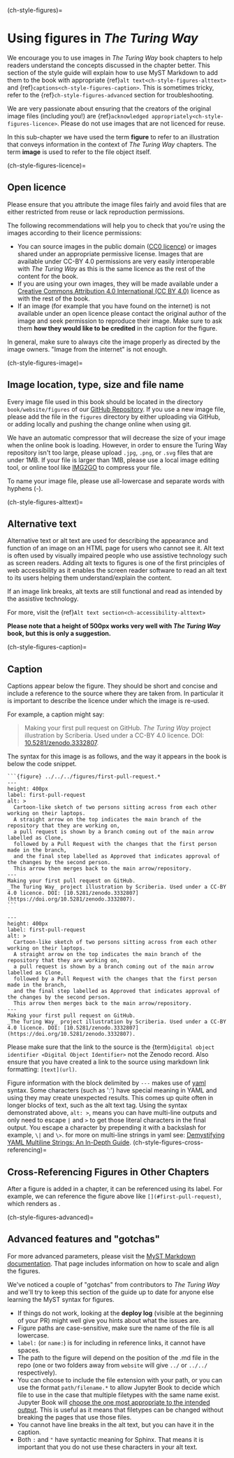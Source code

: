 (ch-style-figures)=
# Using figures in _The Turing Way_

We encourage you to use images in _The Turing Way_ book chapters to help readers understand the concepts discussed in the chapter better.
This section of the style guide will explain how to use MyST Markdown to add them to the book with appropriate {ref}`alt text<ch-style-figures-alttext>` and {ref}`captions<ch-style-figures-caption>`.
This is sometimes tricky, refer to the {ref}`ch-style-figures-advanced` section for troubleshooting.

We are very passionate about ensuring that the creators of the original image files (including you!) are {ref}`acknowledged appropriately<ch-style-figures-licence>`.
Please do not use images that are not licenced for reuse.

In this sub-chapter we have used the term **figure** to refer to an illustration that conveys information in the context of _The Turing Way_ chapters.
The term **image** is used to refer to the file object itself.

(ch-style-figures-licence)=
## Open licence

Please ensure that you attribute the image files fairly and avoid files that are either restricted from reuse or lack reproduction permissions.

The following recommendations will help you to check that you're using the images according to their licence permissions:

* You can source images in the public domain ([CC0 licence](https://creativecommons.org/share-your-work/public-domain/cc0)) or images shared under an appropriate permissive license.
  Images that are available under CC-BY 4.0 permissions are very easily interoperable with _The Turing Way_ as this is the same licence as the rest of the content for the book.
* If you are using your own images, they will be made available under a [Creative Commons Attribution 4.0 International (CC BY 4.0)](https://creativecommons.org/licenses/by/4.0/deed.ast) licence as with the rest of the book.
* If an image (for example that you have found on the internet) is not available under an open licence please contact the original author of the image and seek permission to reproduce their image.
  Make sure to ask them **how they would like to be credited** in the caption for the figure.

In general, make sure to always cite the image properly as directed by the image owners.
"Image from the internet" is not enough.

(ch-style-figures-image)=
## Image location, type, size and file name

Every image file used in this book should be located in the directory `book/website/figures` of our [GitHub Repository](https://github.com/the-turing-way/the-turing-way/tree/main/book/figures).
If you use a new image file, please add the file in the `figures` directory by either uploading via GitHub, or adding locally and pushing the change online when using git.

We have an automatic compressor that will decrease the size of your image when the online book is loading. However, in order to ensure the Turing Way repository isn't too large, please upload `.jpg`, `.png`, or `.svg` files that are under 1MB. If your file is larger than 1MB, please use a local image editing tool, or online tool like [IMG2GO](https://www.img2go.com/compress-image) to compress your file.

To name your image file, please use all-lowercase and separate words with hyphens (-).

(ch-style-figures-alttext)=
## Alternative text

Alternative text or alt text are used for describing the appearance and function of an image on an HTML page for users who cannot see it. 
Alt text is often used by visually impaired people who use assistive technology such as screen readers.
Adding alt texts to figures is one of the first principles of web accessibility as it enables the screen reader software to read an alt text to its users helping them understand/explain the content.

If an image link breaks, alt texts are still functional and read as intended by the assistive technology.

For more, visit the {ref}`Alt text section<ch-accessibility-alttext>`

**Please note that a height of 500px works very well with _The Turing Way_ book, but this is only a suggestion.**

(ch-style-figures-caption)=
## Caption

Captions appear below the figure.
They should be short and concise and include a reference to the source where they are taken from.
In particular it is important to describe the licence under which the image is re-used.

For example, a caption might say:

> Making your first pull request on GitHub.
> _The Turing Way_ project illustration by Scriberia.
> Used under a CC-BY 4.0 licence.
> DOI: [10.5281/zenodo.3332807](https://doi.org/10.5281/zenodo.3332807).

The syntax for this image is as follows, and the way it appears in the book is below the code snippet.

````
```{figure} ../../../figures/first-pull-request.*
---
height: 400px
label: first-pull-request
alt: >
  Cartoon-like sketch of two persons sitting across from each other working on their laptops.
  A straight arrow on the top indicates the main branch of the repository that they are working on,
  a pull request is shown by a branch coming out of the main arrow labelled as Clone,
  followed by a Pull Request with the changes that the first person made in the branch,
  and the final step labelled as Approved that indicates approval of the changes by the second person.
  This arrow then merges back to the main arrow/repository.
---
Making your first pull request on GitHub.
_The Turing Way_ project illustration by Scriberia. Used under a CC-BY 4.0 licence. DOI: [10.5281/zenodo.3332807](https://doi.org/10.5281/zenodo.3332807).
```
````

```{figure} ../../../figures/first-pull-request.*
---
height: 400px
label: first-pull-request
alt: >
  Cartoon-like sketch of two persons sitting across from each other working on their laptops.
  A straight arrow on the top indicates the main branch of the repository that they are working on,
  a pull request is shown by a branch coming out of the main arrow labelled as Clone,
  followed by a Pull Request with the changes that the first person made in the branch,
  and the final step labelled as Approved that indicates approval of the changes by the second person.
  This arrow then merges back to the main arrow/repository.
---
Making your first pull request on GitHub.
_The Turing Way_ project illustration by Scriberia. Used under a CC-BY 4.0 licence. DOI: [10.5281/zenodo.3332807](https://doi.org/10.5281/zenodo.3332807).
```

Please make sure that the link to the source is the {term}`digital object identifier <Digital Object Identifier>` not the Zenodo record.
Also ensure that you have created a link to the source using markdown link formatting: `[text](url)`.

Figure information with the block delimited by `---` makes use of [yaml](https://yaml.org/spec/1.2.2/) syntax.
Some characters (such as ':') have special meaning in YAML and using they may create unexpected results.
This comes up quite often in longer blocks of text, such as the alt text tag.
Using the syntax demonstrated above, `alt: >`, means you can have multi-line outputs and only need to 
escape `|` and `>` to get those literal characters in the final output.
You escape a character by prepending it with a backslash for example, `\|` and `\>`.
for more on multi-line strings in yaml see: [Demystifying YAML Multiline Strings: An In-Depth Guide](https://thelinuxcode.com/yaml-multiline-strings/).
(ch-style-figures-cross-referencing)=
## Cross-Referencing Figures in Other Chapters

After a figure is added in a chapter, it can be referenced using its label.
For example, we can reference the figure above like `[](#first-pull-request)`, which renders as [](#first-pull-request).

(ch-style-figures-advanced)=
## Advanced features and "gotchas"

For more advanced parameters, please visit the [MyST Markdown documentation](https://mystmd.org/guide/figures).
That page includes information on how to scale and align the figures.

We've noticed a couple of "gotchas" from contributors to _The Turing Way_ and we'll try to keep this section of the guide up to date for anyone else learning the MyST syntax for figures.

* If things do not work, looking at the **deploy log** (visible at the beginning of your PR) might well give you hints about what the issues are.
* Figure paths are case-sensitive, make sure the name of the file is all lowercase.
* `label:` (or `name:`) is for including in reference links, it cannot have spaces.
* The path to the figure will depend on the position of the .md file in the repo (one or two folders away from `website` will give `../` or `../../` respectively).
* You can choose to include the file extension with your path, or you can use the format `path/filename.*` to allow Jupyter Book to decide which file to use in the case that multiple filetypes with the same name exist. Jupyter Book will [choose the one most appropriate to the intended output](https://jupyterbook.org/en/stable/content/figures.html#supported-image-formats). This is useful as it means that filetypes can be changed without breaking the pages that use those files.
* You cannot have line breaks in the alt text, but you can have it in the caption.
* Both `:` and `"` have syntactic meaning for Sphinx.
  That means it is important that you do not use these characters in your alt text.
